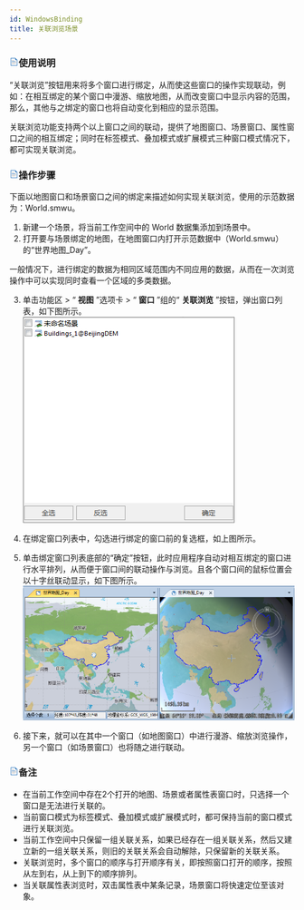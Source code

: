```yaml
---
id: WindowsBinding
title: 关联浏览场景  
---  
```

### ![](../../img/read.gif)使用说明

“关联浏览”按钮用来将多个窗口进行绑定，从而使这些窗口的操作实现联动，例如：在相互绑定的某个窗口中漫游、缩放地图，从而改变窗口中显示内容的范围，那么，其他与之绑定的窗口也将自动变化到相应的显示范围。

关联浏览功能支持两个以上窗口之间的联动，提供了地图窗口、场景窗口、属性窗口之间的相互绑定；同时在标签模式、叠加模式或扩展模式三种窗口模式情况下，都可实现关联浏览。

### ![](../../img/read.gif)操作步骤

下面以地图窗口和场景窗口之间的绑定来描述如何实现关联浏览，使用的示范数据为：World.smwu。

  1. 新建一个场景，将当前工作空间中的 World 数据集添加到场景中。
  2. 打开要与场景绑定的地图，在地图窗口内打开示范数据中（World.smwu）的“世界地图_Day”。

一般情况下，进行绑定的数据为相同区域范围内不同应用的数据，从而在一次浏览操作中可以实现同时查看一个区域的多类数据。

  3. 单击功能区 > “ **视图** ”选项卡 > “ **窗口** ”组的“ **关联浏览** ”按钮，弹出窗口列表，如下图所示。
![](img/WinBingdingsList.png)  

  4. 在绑定窗口列表中，勾选进行绑定的窗口前的复选框，如上图所示。
  5. 单击绑定窗口列表底部的“确定”按钮，此时应用程序自动对相互绑定的窗口进行水平排列，从而便于窗口间的联动操作与浏览。且各个窗口间的鼠标位置会以十字丝联动显示，如下图所示。
![](img/WinBingdings.png)    
  6. 接下来，就可以在其中一个窗口（如地图窗口）中进行漫游、缩放浏览操作，另一个窗口（如场景窗口）也将随之进行联动。

### ![](../../img/read.gif)备注

  * 在当前工作空间中存在2个打开的地图、场景或者属性表窗口时，只选择一个窗口是无法进行关联的。
  * 当前窗口模式为标签模式、叠加模式或扩展模式时，都可保持当前的窗口模式进行关联浏览。
  * 当前工作空间中只保留一组关联关系，如果已经存在一组关联关系，然后又建立新的一组关联关系，则旧的关联关系会自动解除，只保留新的关联关系。
  * 关联浏览时，多个窗口的顺序与打开顺序有关，即按照窗口打开的顺序，按照从左到右，从上到下的顺序排列。
  * 当关联属性表浏览时，双击属性表中某条记录，场景窗口将快速定位至该对象。

  



